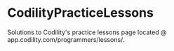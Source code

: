 # CodilityPracticeLessons
Solutions to Codility's practice lessons page located @ app.codility.com/programmers/lessons/.
